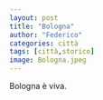 ```yaml
---
layout: post
title: "Bologna"
author: "Federico"
categories: città
tags: [città,storico]
image: Bologna.jpeg
---
```


Bologna è viva.
